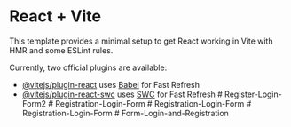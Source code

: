 # React + Vite

This template provides a minimal setup to get React working in Vite with HMR and some ESLint rules.

Currently, two official plugins are available:

- [@vitejs/plugin-react](https://github.com/vitejs/vite-plugin-react/blob/main/packages/plugin-react/README.md) uses [Babel](https://babeljs.io/) for Fast Refresh
- [@vitejs/plugin-react-swc](https://github.com/vitejs/vite-plugin-react-swc) uses [SWC](https://swc.rs/) for Fast Refresh
#   R e g i s t e r - L o g i n - F o r m 2  
 #   R e g i s t r a t i o n - L o g i n - F o r m  
 #   R e g i s t r a t i o n - L o g i n - F o r m  
 #   R e g i s t r a t i o n - L o g i n - F o r m  
 #   F o r m - L o g i n - a n d - R e g i s t r a t i o n  
 